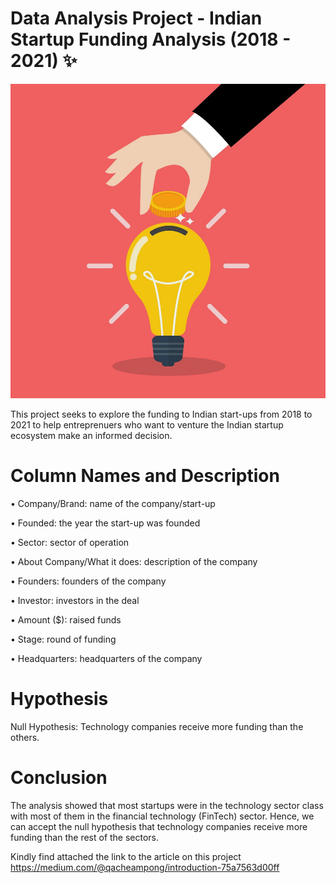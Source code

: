 # Data Analysis Project - Indian Startup Funding  Analysis (2018 - 2021) ✨

![image](./pic/image2.jpg)


This project seeks to explore the funding to Indian start-ups from 2018 to 2021 to help entreprenuers who want to venture the Indian startup ecosystem make an informed decision.

# Column Names and Description
• Company/Brand: name of the company/start-up

• Founded: the year the start-up was founded

•	Sector: sector of operation

•	About Company/What it does: description of the company

•	Founders: founders of the company

•	Investor: investors in the deal

•	Amount ($): raised funds

•	Stage: round of funding

•	Headquarters: headquarters of the company

# Hypothesis
Null Hypothesis: Technology companies receive more funding than the others.

# Conclusion
The analysis showed that most startups were in the technology sector class with most of them in the financial technology (FinTech) sector. Hence, we can accept the null hypothesis that technology companies receive more funding than the rest of the sectors. 

Kindly find attached the link to the article on this project
https://medium.com/@qacheampong/introduction-75a7563d00ff




